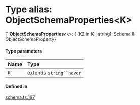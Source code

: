 # Type alias: ObjectSchemaProperties<K\>

Ƭ **ObjectSchemaProperties**<`K`\>: { [K2 in K \| string]: Schema & ObjectSchemaProperty}

#### Type parameters

| Name | Type |
| :------ | :------ |
| `K` | extends `string``never` |

#### Defined in

[schema.ts:197](https://github.com/coda/packs-sdk/blob/main/schema.ts#L197)
